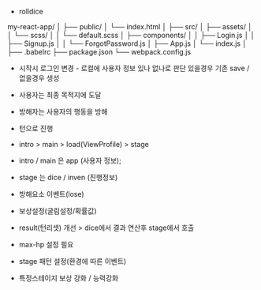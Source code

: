 * rolldice

my-react-app/
│
├── public/
│   └── index.html
│
├── src/
│   ├── assets/
│   │   └── scss/
│   │       └── default.scss
│   ├── components/
│   │   ├── Login.js
│   │   ├── Signup.js
│   │   └── ForgotPassword.js
│   ├── App.js
│   └── index.js
│
├── .babelrc
├── package.json
└── webpack.config.js

* 시작시 로그인 변경 - 로컬에 사용자 정보 있나 없나로 판단 있을경우 기존 save / 없을경우 생성
* 사용자는 최종 목적지에 도달
* 방해자는 사용자의 행동을 방해
* 턴으로 진행

* intro > main > load(ViewProfile) > stage
* intro / main 은 app (사용자 정보);
* stage 는 dice / inven (진행정보)

* 방해요소 이벤트(lose)
* 보상설정(굴림설정/확률값)

* result(턴리셋) 개선 > dice에서 결과 연산후 stage에서 호출

* max-hp 설정 필요

* stage 패턴 설정(환경에 따른 이벤트)
* 특정스테이지 보상 강화 / 능력강화